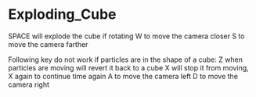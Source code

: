 # Exploding_Cube

SPACE will explode the cube if rotating
W to move the camera closer
S to move the camera farther

Following key do not work if particles are in the shape of a cube:
Z when particles are moving will revert it back to a cube
X will stop it from moving, X again to continue time again
A to move the camera left
D to move the camera right
